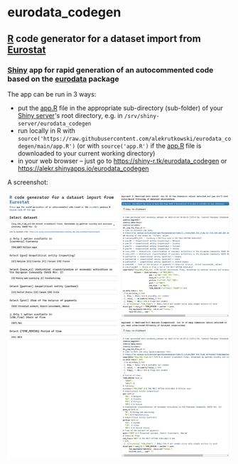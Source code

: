 # eurodata_codegen
## [R](https://www.r-project.org) code generator for a dataset import from [Eurostat](https://ec.europa.eu/eurostat/databrowser/explore/all/all_themes)
### [Shiny](https://shiny.rstudio.com) app for rapid generation of an autocommented code based on the [eurodata](https://CRAN.R-project.org/package=eurodata) package

The app can be run in 3 ways:
- put the [app.R](https://raw.githubusercontent.com/alekrutkowski/eurodata_codegen/main/app.R) file in the appropriate sub-directory (sub-folder) of your [Shiny server](https://www.rstudio.com/products/shiny/shiny-server)'s root directory, e.g. in `/srv/shiny-server/eurodata_codegen`
- run locally in R with `source('https://raw.githubusercontent.com/alekrutkowski/eurodata_codegen/main/app.R')` (or with `source('app.R')` if the [app.R](https://raw.githubusercontent.com/alekrutkowski/eurodata_codegen/main/app.R) file is downloaded to your current working directory)
- in your web browser &ndash; just go to https://shiny-r.tk/eurodata_codegen or https://alekr.shinyapps.io/eurodata_codegen

A screenshot:

![Screenshot](screenshot.png)
